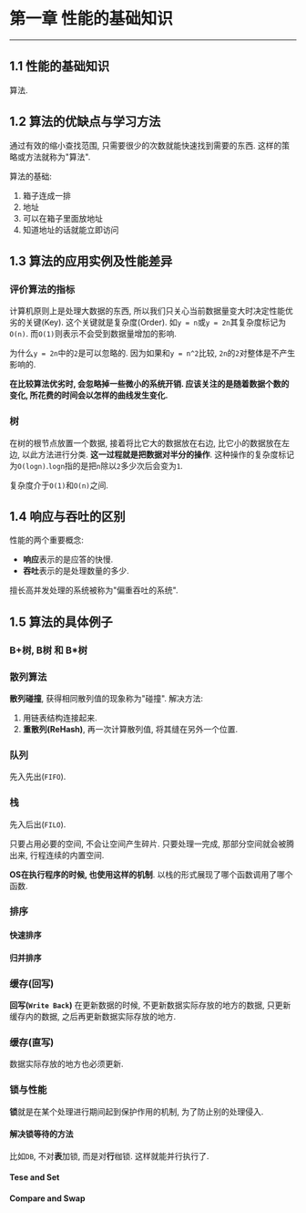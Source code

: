 # 第一章 性能的基础知识

---

## 1.1 性能的基础知识

算法.

## 1.2 算法的优缺点与学习方法

通过有效的缩小查找范围, 只需要很少的次数就能快速找到需要的东西. 这样的策略或方法就称为"算法".

算法的基础:

1. 箱子连成一排
2. 地址
3. 可以在箱子里面放地址
4. 知道地址的话就能立即访问

## 1.3 算法的应用实例及性能差异

### 评价算法的指标

计算机原则上是处理大数据的东西, 所以我们只关心当前数据量变大时决定性能优劣的关键(Key). 这个关键就是复杂度(Order). 如`y = n`或`y = 2n`其复杂度标记为`O(n)`. 而`O(1)`则表示不会受到数据量增加的影响.

为什么`y = 2n`中的`2`是可以忽略的. 因为如果和`y = n^2`比较, `2n`的`2`对整体是不产生影响的.

**在比较算法优劣时, 会忽略掉一些微小的系统开销. 应该关注的是随着数据个数的变化, 所花费的时间会以怎样的曲线发生变化.**

### 树

在树的根节点放置一个数据, 接着将比它大的数据放在右边, 比它小的数据放在左边, 以此方法进行分类. **这一过程就是把数据对半分的操作**. 这种操作的复杂度标记为`O(logn)`.`logn`指的是把`n`除以`2`多少次后会变为`1`.

复杂度介于`O(1)`和`O(n)`之间.

## 1.4 响应与吞吐的区别

性能的两个重要概念:

* **响应**表示的是应答的快慢.
* **吞吐**表示的是处理数量的多少.

擅长高并发处理的系统被称为"偏重吞吐的系统".

## 1.5 算法的具体例子

### B+树, B树 和 B*树

### 散列算法

**散列碰撞**, 获得相同散列值的现象称为"碰撞". 解决方法:

1. 用链表结构连接起来.
2. **重散列(ReHash)**, 再一次计算散列值, 将其缝在另外一个位置.

### 队列

先入先出(`FIFO`).

### 栈

先入后出(`FILO`).

只要占用必要的空间, 不会让空间产生碎片. 只要处理一完成, 那部分空间就会被腾出来, 行程连续的内置空间.

**OS在执行程序的时候, 也使用这样的机制**. 以栈的形式展现了哪个函数调用了哪个函数.

### 排序

#### 快速排序

#### 归并排序

### 缓存(回写)

**回写(`Write Back`)** 在更新数据的时候, 不更新数据实际存放的地方的数据, 只更新缓存内的数据, 之后再更新数据实际存放的地方.

### 缓存(直写)

数据实际存放的地方也必须更新.

### 锁与性能

**锁**就是在某个处理进行期间起到保护作用的机制, 为了防止别的处理侵入.

#### 解决锁等待的方法

比如`DB`, 不对**表**加锁, 而是对**行**枷锁. 这样就能并行执行了.

#### Tese and Set

#### Compare and Swap

